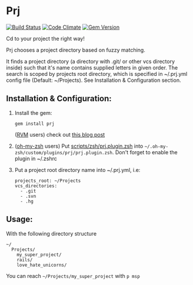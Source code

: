Prj
==========

[![Build Status](https://secure.travis-ci.org/v-yarotsky/prj.png)](http://travis-ci.org/v-yarotsky/prj)
[![Code Climate](https://codeclimate.com/github/v-yarotsky/prj.png)](https://codeclimate.com/github/v-yarotsky/prj)
[![Gem Version](https://badge.fury.io/rb/prj.png)](http://badge.fury.io/rb/prj)

Cd to your project the right way!

Prj chooses a project directory based on fuzzy matching.

It finds a project directory (a directory with .git/ or other vcs directory inside) such that it's name
contains supplied letters in given order. The search is scoped by projects root
directory, which is specified in ~/.prj.yml config file (Default: ~/Projects).
See Installation & Configuration section.

Installation & Configuration:
-----------------------------
1. Install the gem:

   ```gem install prj```

   ([RVM](http://rvm.io) users) check out [this blog post](http://blog.yarotsky.me/2012-12-15-faster-ruby-scripts-startup)
2. ([oh-my-zsh](https://github.com/robbyrussell/oh-my-zsh) users) Put [scripts/zsh/prj.plugin.zsh](https://raw.github.com/v-yarotsky/prj/master/scripts/zsh/prj.plugin.zsh) into ``~/.oh-my-zsh/custom/plugins/prj/prj.plugin.zsh``.
   Don't forget to enable the plugin in ~/.zshrc

3. Put a project root directory name into ~/.prj.yml, i.e:
   ```
   projects_root: ~/Projects
   vcs_directories:
     - .git
     - .svn
     - .hg
   ```

Usage:
------

With the following directory structure
```
~/
  Projects/
    my_super_project/
    rails/
    love_hate_unicorns/
```
You can reach ``~/Projects/my_super_project`` with ```p msp```

